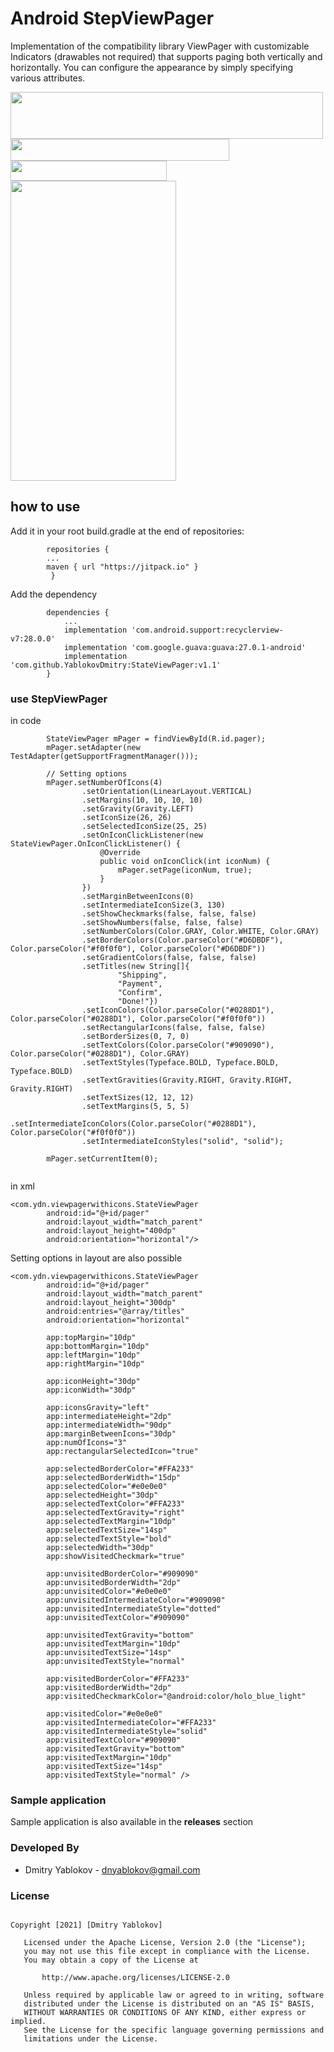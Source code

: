 # Android StepViewPager
Implementation of the compatibility library ViewPager with customizable Indicators (drawables not required) that supports paging both vertically and horizontally. You can configure the appearance by simply specifying various attributes.

<img src=https://user-images.githubusercontent.com/3678050/58378550-5b031600-7f9e-11e9-962e-4eca5dc0de33.png width="500" height="75">
<img src=https://user-images.githubusercontent.com/3678050/58378461-e11e5d00-7f9c-11e9-8bb5-899f243962d1.png width="350" height="35">
<img src=https://user-images.githubusercontent.com/3678050/58378535-efb94400-7f9d-11e9-8de0-4dc43cf9352f.png width="250" height="32">



<img src=https://user-images.githubusercontent.com/3678050/58378217-145eed00-7f99-11e9-84be-9ec84ce91a54.gif width="265" height="480">

## **how to use**

Add it in your root build.gradle at the end of repositories:
```
        repositories {
	    ...
	    maven { url "https://jitpack.io" }
         }	
```
Add the dependency
```
        dependencies {
            ...
            implementation 'com.android.support:recyclerview-v7:28.0.0'
            implementation 'com.google.guava:guava:27.0.1-android'
            implementation 'com.github.YablokovDmitry:StateViewPager:v1.1'
        }
```
### **use StepViewPager**
in code 
```
        StateViewPager mPager = findViewById(R.id.pager);
        mPager.setAdapter(new TestAdapter(getSupportFragmentManager()));
        
        // Setting options
        mPager.setNumberOfIcons(4)
                .setOrientation(LinearLayout.VERTICAL)
                .setMargins(10, 10, 10, 10)
                .setGravity(Gravity.LEFT)
                .setIconSize(26, 26)
                .setSelectedIconSize(25, 25)
                .setOnIconClickListener(new StateViewPager.OnIconClickListener() {
                    @Override
                    public void onIconClick(int iconNum) {
                        mPager.setPage(iconNum, true);
                    }
                })
                .setMarginBetweenIcons(0)
                .setIntermediateIconSize(3, 130)
                .setShowCheckmarks(false, false, false)
                .setShowNumbers(false, false, false)
                .setNumberColors(Color.GRAY, Color.WHITE, Color.GRAY)
                .setBorderColors(Color.parseColor("#D6DBDF"), Color.parseColor("#f0f0f0"), Color.parseColor("#D6DBDF"))
                .setGradientColors(false, false, false)
                .setTitles(new String[]{
                        "Shipping",
                        "Payment",
                        "Confirm",
                        "Done!"})
                .setIconColors(Color.parseColor("#0288D1"), Color.parseColor("#0288D1"), Color.parseColor("#f0f0f0"))
                .setRectangularIcons(false, false, false)
                .setBorderSizes(0, 7, 0)
                .setTextColors(Color.parseColor("#909090"), Color.parseColor("#0288D1"), Color.GRAY)
                .setTextStyles(Typeface.BOLD, Typeface.BOLD, Typeface.BOLD)
                .setTextGravities(Gravity.RIGHT, Gravity.RIGHT, Gravity.RIGHT)
                .setTextSizes(12, 12, 12)
                .setTextMargins(5, 5, 5)
                .setIntermediateIconColors(Color.parseColor("#0288D1"), Color.parseColor("#f0f0f0"))
                .setIntermediateIconStyles("solid", "solid");
        
        mPager.setCurrentItem(0);
      
```
in xml 
```
<com.ydn.viewpagerwithicons.StateViewPager
        android:id="@+id/pager"
        android:layout_width="match_parent"
        android:layout_height="400dp"
        android:orientation="horizontal"/>
```        
Setting options in layout are also possible
```
<com.ydn.viewpagerwithicons.StateViewPager
        android:id="@+id/pager"
        android:layout_width="match_parent"
        android:layout_height="300dp"
        android:entries="@array/titles"
        android:orientation="horizontal"

        app:topMargin="10dp"
        app:bottomMargin="10dp"
        app:leftMargin="10dp"
        app:rightMargin="10dp"
        
        app:iconHeight="30dp"
        app:iconWidth="30dp"

        app:iconsGravity="left"
        app:intermediateHeight="2dp"
        app:intermediateWidth="90dp"
        app:marginBetweenIcons="30dp"
        app:numOfIcons="3"
        app:rectangularSelectedIcon="true"

        app:selectedBorderColor="#FFA233"
        app:selectedBorderWidth="15dp"
        app:selectedColor="#e0e0e0"
        app:selectedHeight="30dp"
        app:selectedTextColor="#FFA233"
        app:selectedTextGravity="right"
        app:selectedTextMargin="10dp"
        app:selectedTextSize="14sp"
        app:selectedTextStyle="bold"
        app:selectedWidth="30dp"
        app:showVisitedCheckmark="true"

        app:unvisitedBorderColor="#909090"
        app:unvisitedBorderWidth="2dp"
        app:unvisitedColor="#e0e0e0"
        app:unvisitedIntermediateColor="#909090"
        app:unvisitedIntermediateStyle="dotted"
        app:unvisitedTextColor="#909090"

        app:unvisitedTextGravity="bottom"
        app:unvisitedTextMargin="10dp"
        app:unvisitedTextSize="14sp"
        app:unvisitedTextStyle="normal"

        app:visitedBorderColor="#FFA233"
        app:visitedBorderWidth="2dp"
        app:visitedCheckmarkColor="@android:color/holo_blue_light"

        app:visitedColor="#e0e0e0"
        app:visitedIntermediateColor="#FFA233"
        app:visitedIntermediateStyle="solid"
        app:visitedTextColor="#909090"
        app:visitedTextGravity="bottom"
        app:visitedTextMargin="10dp"
        app:visitedTextSize="14sp"
        app:visitedTextStyle="normal" />
  ```      
  
  ### **Sample application**

Sample application is also available in the **releases** section      	

  ### **Developed By**
  - Dmitry Yablokov - [dnyablokov@gmail.com](mailto:dnyablokov@gmail.com)


  ### **License**
```      

Copyright [2021] [Dmitry Yablokov]

   Licensed under the Apache License, Version 2.0 (the "License");
   you may not use this file except in compliance with the License.
   You may obtain a copy of the License at

       http://www.apache.org/licenses/LICENSE-2.0

   Unless required by applicable law or agreed to in writing, software
   distributed under the License is distributed on an "AS IS" BASIS,
   WITHOUT WARRANTIES OR CONDITIONS OF ANY KIND, either express or implied.
   See the License for the specific language governing permissions and
   limitations under the License.

```      

